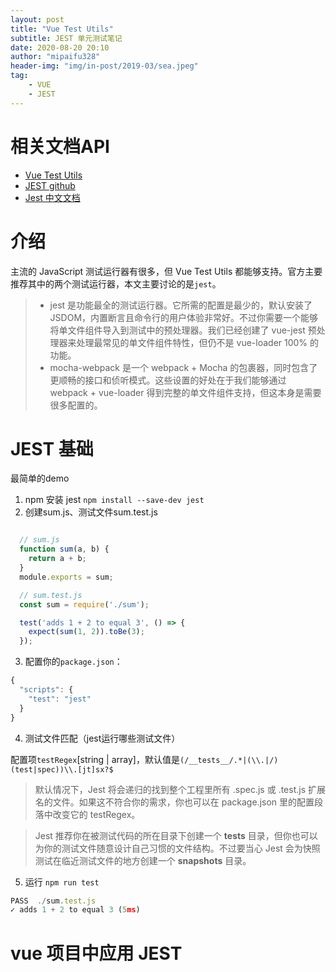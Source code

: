 ```yaml
---
layout: post
title: "Vue Test Utils"
subtitle: JEST 单元测试笔记
date: 2020-08-20 20:10
author: "mipaifu328"
header-img: "img/in-post/2019-03/sea.jpeg"
tag: 
    - VUE
    - JEST
---
```


# 相关文档API

- [Vue Test Utils](https://vue-test-utils.vuejs.org/zh/)
- [JEST github](https://github.com/facebook/jest)
- [Jest 中文文档](http://facebook.github.io/jest/docs/zh-Hans/getting-started.html)

# 介绍

主流的 JavaScript 测试运行器有很多，但 Vue Test Utils 都能够支持。官方主要推荐其中的两个测试运行器，本文主要讨论的是`jest`。

> - jest 是功能最全的测试运行器。它所需的配置是最少的，默认安装了 JSDOM，内置断言且命令行的用户体验非常好。不过你需要一个能够将单文件组件导入到测试中的预处理器。我们已经创建了 vue-jest 预处理器来处理最常见的单文件组件特性，但仍不是 vue-loader 100% 的功能。
> - mocha-webpack 是一个 webpack + Mocha 的包裹器，同时包含了更顺畅的接口和侦听模式。这些设置的好处在于我们能够通过 webpack + vue-loader 得到完整的单文件组件支持，但这本身是需要很多配置的。

# JEST 基础

最简单的demo
1. npm 安装 jest `npm install --save-dev jest`
2. 创建sum.js、测试文件sum.test.js

``` js

  // sum.js
  function sum(a, b) {
    return a + b;
  }
  module.exports = sum;

  // sum.test.js
  const sum = require('./sum');

  test('adds 1 + 2 to equal 3', () => {
    expect(sum(1, 2)).toBe(3);
  });

```

3. 配置你的`package.json`：

``` js
{
  "scripts": {
    "test": "jest"
  }
}
```
4. 测试文件匹配（jest运行哪些测试文件）

配置项`testRegex`[string | array<string>]，默认值是`(/__tests__/.*|(\\.|/)(test|spec))\\.[jt]sx?$`
> 默认情况下，Jest 将会递归的找到整个工程里所有 .spec.js 或 .test.js 扩展名的文件。如果这不符合你的需求，你也可以在 package.json 里的配置段落中改变它的 testRegex。

>Jest 推荐你在被测试代码的所在目录下创建一个 __tests__ 目录，但你也可以为你的测试文件随意设计自己习惯的文件结构。不过要当心 Jest 会为快照测试在临近测试文件的地方创建一个 __snapshots__ 目录。
5. 运行 `npm run test`

``` js
PASS  ./sum.test.js
✓ adds 1 + 2 to equal 3 (5ms)
```

# vue 项目中应用 JEST